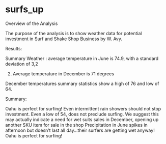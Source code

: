 # surfs_up

Overview of the Analysis

The purpose of the analysis is to show weather data for potential investment in Surf and Shake Shop Business by W. Avy.

Results:

Summary Weather : average temperature in June is 74.9, with a standard deviation of 3,2

2) Average temperature in December is 71 degrees

December temperatures summary statistics show a high of 76 and low of 64. 

Summary: 

Oahu is perfect for surfing! Even intermittent rain showers should not stop investment. Even a 
low of 54, does not preclude surfing. We suggest this may actually indicate a need for wet suits sales in December, opening up another SKU item for sale in the shop
Precipitation in June spikes in afternoon but doesn’t last all day…their surfers are getting wet anyway!
Oahu is perfect for surfing!
